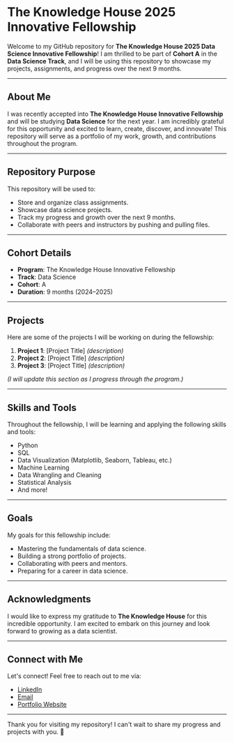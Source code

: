 # The Knowledge House 2025 Innovative Fellowship

Welcome to my GitHub repository for **The Knowledge House 2025 Data Science Innovative Fellowship**! I am thrilled to be part of **Cohort A** in the **Data Science Track**, and I will be using this repository to showcase my projects, assignments, and progress over the next 9 months.

---

## About Me
I was recently accepted into **The Knowledge House Innovative Fellowship** and will be studying **Data Science** for the next year. I am incredibly grateful for this opportunity and excited to learn, create, discover, and innovate! This repository will serve as a portfolio of my work, growth, and contributions throughout the program.

---

## Repository Purpose
This repository will be used to:
- Store and organize class assignments.
- Showcase data science projects.
- Track my progress and growth over the next 9 months.
- Collaborate with peers and instructors by pushing and pulling files.

---

## Cohort Details
- **Program**: The Knowledge House Innovative Fellowship
- **Track**: Data Science
- **Cohort**: A
- **Duration**: 9 months (2024–2025)

---

## Projects
Here are some of the projects I will be working on during the fellowship:

1. **Project 1**: [Project Title] *(description)*
2. **Project 2**: [Project Title] *(description)*
3. **Project 3**: [Project Title] *(description)*

*(I will update this section as I progress through the program.)*

---

## Skills and Tools
Throughout the fellowship, I will be learning and applying the following skills and tools:
- Python
- SQL
- Data Visualization (Matplotlib, Seaborn, Tableau, etc.)
- Machine Learning
- Data Wrangling and Cleaning
- Statistical Analysis
- And more!

---

## Goals
My goals for this fellowship include:
- Mastering the fundamentals of data science.
- Building a strong portfolio of projects.
- Collaborating with peers and mentors.
- Preparing for a career in data science.

---

## Acknowledgments
I would like to express my gratitude to **The Knowledge House** for this incredible opportunity. I am excited to embark on this journey and look forward to growing as a data scientist.

---

## Connect with Me
Let's connect! Feel free to reach out to me via:
- [LinkedIn](#)
- [Email](#)
- [Portfolio Website](#)

---

Thank you for visiting my repository! I can't wait to share my progress and projects with you. 🚀
